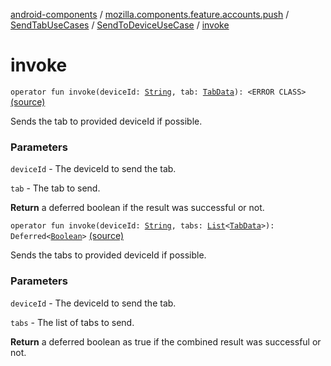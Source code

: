 [android-components](../../../index.md) / [mozilla.components.feature.accounts.push](../../index.md) / [SendTabUseCases](../index.md) / [SendToDeviceUseCase](index.md) / [invoke](./invoke.md)

# invoke

`operator fun invoke(deviceId: `[`String`](https://kotlinlang.org/api/latest/jvm/stdlib/kotlin/-string/index.html)`, tab: `[`TabData`](../../../mozilla.components.concept.sync/-tab-data/index.md)`): <ERROR CLASS>` [(source)](https://github.com/mozilla-mobile/android-components/blob/master/components/feature/accounts-push/src/main/java/mozilla/components/feature/accounts/push/SendTabUseCases.kt#L52)

Sends the tab to provided deviceId if possible.

### Parameters

`deviceId` - The deviceId to send the tab.

`tab` - The tab to send.

**Return**
a deferred boolean if the result was successful or not.

`operator fun invoke(deviceId: `[`String`](https://kotlinlang.org/api/latest/jvm/stdlib/kotlin/-string/index.html)`, tabs: `[`List`](https://kotlinlang.org/api/latest/jvm/stdlib/kotlin.collections/-list/index.html)`<`[`TabData`](../../../mozilla.components.concept.sync/-tab-data/index.md)`>): Deferred<`[`Boolean`](https://kotlinlang.org/api/latest/jvm/stdlib/kotlin/-boolean/index.html)`>` [(source)](https://github.com/mozilla-mobile/android-components/blob/master/components/feature/accounts-push/src/main/java/mozilla/components/feature/accounts/push/SendTabUseCases.kt#L62)

Sends the tabs to provided deviceId if possible.

### Parameters

`deviceId` - The deviceId to send the tab.

`tabs` - The list of tabs to send.

**Return**
a deferred boolean as true if the combined result was successful or not.

